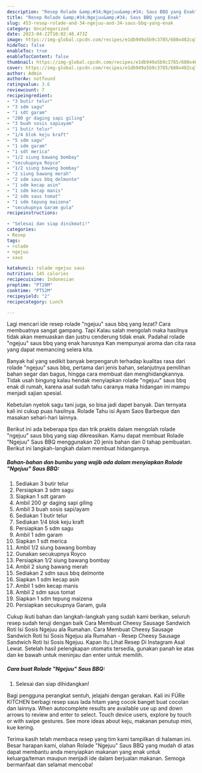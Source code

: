 ```yaml
---
description: "Resep Rolade &amp;#34;Ngejuu&amp;#34; Saus BBQ yang Enak"
title: "Resep Rolade &amp;#34;Ngejuu&amp;#34; Saus BBQ yang Enak"
slug: 453-resep-rolade-and-34-ngejuu-and-34-saus-bbq-yang-enak
category: Uncategorized
date: 2023-04-22T10:02:48.473Z
image: https://img-global.cpcdn.com/recipes/e1db949a5b9c3785/680x482cq70/rolade-ngejuu-saus-bbq-foto-resep-utama.jpg
hideToc: false
enableToc: true
enableTocContent: false
thumbnail: https://img-global.cpcdn.com/recipes/e1db949a5b9c3785/680x482cq70/rolade-ngejuu-saus-bbq-foto-resep-utama.jpg
cover: https://img-global.cpcdn.com/recipes/e1db949a5b9c3785/680x482cq70/rolade-ngejuu-saus-bbq-foto-resep-utama.jpg
author: Admin
authorAv: notfound
ratingvalue: 3.6
reviewcount: 7
recipeingredient:
- "3 butir telur"
- "3 sdm sagu"
- "1 sdt garam"
- "200 gr daging sapi giling"
- "3 buah sosis sapiayam"
- "1 butir telur"
- "1/4 blok keju kraft"
- "5 sdm sagu"
- "1 sdm garam"
- "1 sdt merica"
- "1/2 siung bawang bombay"
- "secukupnya Royco"
- "1/2 siung bawang bombay"
- "2 siung bawang merah"
- "2 sdm saus bbq delmonte"
- "1 sdm kecap asin"
- "1 sdm kecap manis"
- "2 sdm saus tomat"
- "1 sdm tepung maizena"
- "secukupnya Garam gula"
recipeinstructions:

- "Selesai dan siap dinikmati!"
categories:
- Resep
tags:
- rolade
- ngejuu
- saus

katakunci: rolade ngejuu saus 
nutrition: 145 calories
recipecuisine: Indonesian
preptime: "PT20M"
cooktime: "PT52M"
recipeyield: "2"
recipecategory: Lunch

---
```



Lagi mencari ide resep rolade &#34;ngejuu&#34; saus bbq yang lezat? Cara membuatnya sangat gampang. Tapi Kalau salah mengolah maka hasilnya tidak akan memuaskan dan justru cenderung tidak enak. Padahal rolade &#34;ngejuu&#34; saus bbq yang enak harusnya Kan mempunyai aroma dan cita rasa yang dapat memancing selera kita.


Banyak hal yang sedikit banyak berpengaruh terhadap kualitas rasa dari rolade &#34;ngejuu&#34; saus bbq, pertama dari jenis bahan, selanjutnya pemilihan bahan segar dan bagus, hingga cara membuat dan menghidangkannya. Tidak usah bingung kalau hendak menyiapkan rolade &#34;ngejuu&#34; saus bbq enak di rumah, karena asal sudah tahu caranya maka hidangan ini mampu menjadi sajian spesial.

Kebetulan nyetok sagu tani juga, so bisa jadi dapet banyak. Dan ternyata kali ini cukup puas hasilnya. Rolade Tahu isi Ayam Saos Barbeque dan masakan sehari-hari lainnya.


Berikut ini ada beberapa tips dan trik praktis dalam mengolah rolade &#34;ngejuu&#34; saus bbq yang siap dikreasikan. Kamu dapat membuat Rolade &#34;Ngejuu&#34; Saus BBQ menggunakan 20 jenis bahan dan 0 tahap pembuatan. Berikut ini langkah-langkah dalam membuat hidangannya.

<!--inarticleads1-->

##### Bahan-bahan dan bumbu yang wajib ada dalam menyiapkan Rolade &#34;Ngejuu&#34; Saus BBQ:

1. Sediakan 3 butir telur
1. Persiapkan 3 sdm sagu
1. Siapkan 1 sdt garam
1. Ambil 200 gr daging sapi giling
1. Ambil 3 buah sosis sapi/ayam
1. Sediakan 1 butir telur
1. Sediakan 1/4 blok keju kraft
1. Persiapkan 5 sdm sagu
1. Ambil 1 sdm garam
1. Siapkan 1 sdt merica
1. Ambil 1/2 siung bawang bombay
1. Gunakan secukupnya Royco
1. Persiapkan 1/2 siung bawang bombay
1. Ambil 2 siung bawang merah
1. Sediakan 2 sdm saus bbq delmonte
1. Siapkan 1 sdm kecap asin
1. Ambil 1 sdm kecap manis
1. Ambil 2 sdm saus tomat
1. Siapkan 1 sdm tepung maizena
1. Persiapkan secukupnya Garam, gula


Cukup ikuti bahan dan langkah-langkah yang sudah kami berikan, seluruh resep sudah teruji dengan baik Cara Membuat Cheesy Sausage Sandwich Roti Isi Sosis Ngejuu ala Rumahan. Cara Membuat Cheesy Sausage Sandwich Roti Isi Sosis Ngejuu ala Rumahan - Resep Cheesy Sausage Sandwich Roti Isi Sosis Ngejuu. Kapan Itu Lihat Resep Di Instagram Asal Lewat. Setelah hasil pelengkapan otomatis tersedia, gunakan panah ke atas dan ke bawah untuk meninjau dan enter untuk memilih. 

<!--inarticleads2-->

##### Cara buat Rolade &#34;Ngejuu&#34; Saus BBQ:


1. Selesai dan siap dihidangkan!

Bagi pengguna perangkat sentuh, jelajahi dengan gerakan. Kali ini FÚRe KITCHEN berbagi resep saus lada hitam yang cocok banget buat cocolan dan lainnya. When autocomplete results are available use up and down arrows to review and enter to select. Touch device users, explore by touch or with swipe gestures. See more ideas about keju, makanan penutup mini, kue kering. 

Terima kasih telah membaca resep yang tim kami tampilkan di halaman ini. Besar harapan kami, olahan Rolade &#34;Ngejuu&#34; Saus BBQ yang mudah di atas dapat membantu anda menyiapkan makanan yang enak untuk keluarga/teman maupun menjadi ide dalam berjualan makanan. Semoga bermanfaat dan selamat mencoba!
